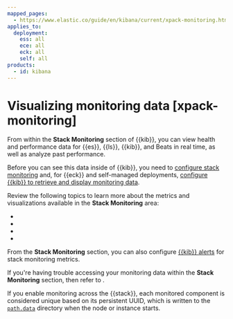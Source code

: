 ```yaml
---
mapped_pages:
  - https://www.elastic.co/guide/en/kibana/current/xpack-monitoring.html
applies_to:
  deployment:
    ess: all
    ece: all
    eck: all
    self: all
products:
  - id: kibana
---
```


# Visualizing monitoring data [xpack-monitoring]

From within the **Stack Monitoring** section of {{kib}}, you can view health and performance data for {{es}}, {{ls}}, {{kib}}, and Beats in real time, as well as analyze past performance.

Before you can see this data inside of {{kib}}, you need to [configure stack monitoring](/deploy-manage/monitor/stack-monitoring.md) and, for {{eck}} and self-managed deployments, [configure {{kib}} to retrieve and display monitoring data](/deploy-manage/monitor/stack-monitoring/kibana-monitoring-data.md).

Review the following topics to learn more about the metrics and visualizations available in the **Stack Monitoring** area:

* [](/deploy-manage/monitor/monitoring-data/elasticsearch-metrics.md)
* [](/deploy-manage/monitor/monitoring-data/kibana-page.md)
* [](/deploy-manage/monitor/monitoring-data/beats-page.md)
* [](/deploy-manage/monitor/monitoring-data/logstash-page.md)

From the **Stack Monitoring** section, you can also configure [{{kib}} alerts](/deploy-manage/monitor/monitoring-data/configure-stack-monitoring-alerts.md) for stack monitoring metrics.

If you're having trouble accessing your monitoring data within the **Stack Monitoring** section, then refer to [](/deploy-manage/monitor/monitoring-data/monitor-troubleshooting.md).

If you enable monitoring across the {{stack}}, each monitored component is considered unique based on its persistent UUID, which is written to the [`path.data`](kibana://reference/configuration-reference/general-settings.md#path-data) directory when the node or instance starts.


